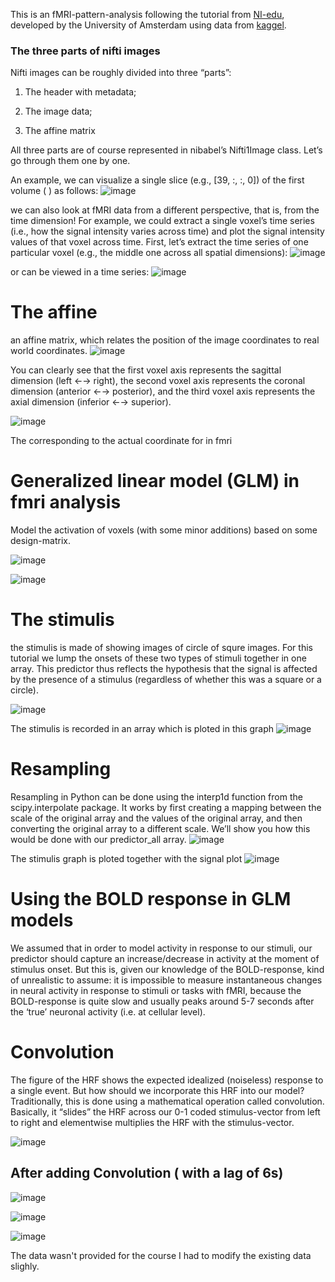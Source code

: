 This is an fMRI-pattern-analysis following the tutorial from [NI-edu]((https://lukas-snoek.com/NI-edu/index.html)), developed by the University of Amsterdam using data from [kaggel](https://www.kaggle.com/datasets/mathurinache/3t-fmri-dataset/data). 

### The three parts of nifti images
Nifti images can be roughly divided into three “parts”:

1. The header with metadata;

2. The image data;

3. The affine matrix

All three parts are of course represented in nibabel’s Nifti1Image class. Let’s go through them one by one.

An example, we can visualize a single slice (e.g., [39, :, :, 0]) of the first volume ( ) as follows:
![image](https://github.com/user-attachments/assets/be332f12-a963-4a46-8ae5-7eb785b7ccbc)

we can also look at fMRI data from a different perspective, that is, from the time dimension! For example, we could extract a single voxel’s time series (i.e., how the signal intensity varies across time) and plot the signal intensity values of that voxel across time. First, let’s extract the time series of one particular voxel (e.g., the middle one across all spatial dimensions):
![image](https://github.com/user-attachments/assets/e293314d-ec20-4c03-9907-53ca62d68af9)

or can be viewed in a time series:
![image](https://github.com/user-attachments/assets/44f8d85a-80b6-4f86-9ed1-2c5438d351e3)

# The affine

an affine matrix, which relates the position of the image coordinates to real world coordinates.
![image](https://github.com/user-attachments/assets/40008f8e-1711-44de-9b4c-a0dab4df3636)

You can clearly see that the first voxel axis represents the sagittal dimension (left ←→ right), the second voxel axis represents the coronal dimension (anterior ←→ posterior), and the third voxel axis represents the axial dimension (inferior ←→ superior).

![image](https://github.com/user-attachments/assets/a27fec85-7cc3-4229-9377-5733568deefc)

The corresponding to the actual coordinate for in fmri

# Generalized linear model (GLM) in fmri analysis
Model the activation of voxels (with some minor additions) based on some design-matrix.

![image](https://github.com/user-attachments/assets/9420cab1-f955-4c09-918a-83c0549ce490)

![image](https://github.com/user-attachments/assets/92fe51bf-155e-4071-b371-560aeffdd7cf)

# The stimulis
the stimulis is made of showing images of circle of squre images. For this tutorial we lump the onsets of these two types of stimuli together in one array. This predictor thus reflects the hypothesis that the signal is affected by the presence of a stimulus (regardless of whether this was a square or a circle).

![image](https://github.com/user-attachments/assets/9ba360e9-df0b-4b56-bea7-9e3cf3154f48)

The stimulis is recorded in an array which is ploted in this graph
![image](https://github.com/user-attachments/assets/cfb622df-9098-498e-9738-aa43b1c1d295)

# Resampling
Resampling in Python can be done using the interp1d function from the scipy.interpolate package. It works by first creating a mapping between the scale of the original array and the values of the original array, and then converting the original array to a different scale. We’ll show you how this would be done with our predictor_all array.
![image](https://github.com/user-attachments/assets/47a47076-015d-4103-b094-e85013645ac2)


The stimulis graph is ploted together with the signal plot
![image](https://github.com/user-attachments/assets/f43a1ac3-63ca-4b2b-ac44-3afd131ce270)

# Using the BOLD response in GLM models
We assumed that in order to model activity in response to our stimuli, our predictor should capture an increase/decrease in activity at the moment of stimulus onset. But this is, given our knowledge of the BOLD-response, kind of unrealistic to assume: it is impossible to measure instantaneous changes in neural activity in response to stimuli or tasks with fMRI, because the BOLD-response is quite slow and usually peaks around 5-7 seconds after the ‘true’ neuronal activity (i.e. at cellular level).


# Convolution 

The figure of the HRF shows the expected idealized (noiseless) response to a single event. But how should we incorporate this HRF into our model? Traditionally, this is done using a mathematical operation called convolution. Basically, it “slides” the HRF across our 0-1 coded stimulus-vector from left to right and elementwise multiplies the HRF with the stimulus-vector.

![image](https://github.com/user-attachments/assets/75ba65e7-b0e9-41d2-8fe5-30c2698275f4)


## After adding Convolution ( with a lag of 6s) 

![image](https://github.com/user-attachments/assets/31960c4c-27e9-4449-a2ba-b00c62925f28)


![image](https://github.com/user-attachments/assets/1fae6a21-1db2-4d52-aa3f-346ee89578d1)


![image](https://github.com/user-attachments/assets/71acc5c7-578b-4c2b-bd3c-a0f358542ca5)


The data wasn't provided for the course I had to modify the existing data slighly.
